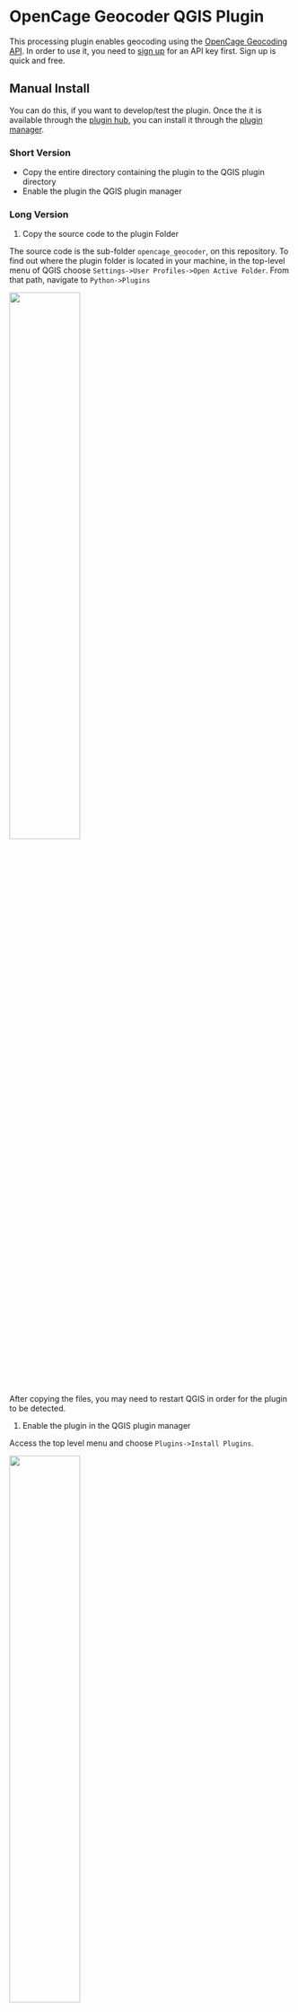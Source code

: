 # OpenCage Geocoder QGIS Plugin

This processing plugin enables geocoding using the [OpenCage Geocoding API](https://opencagedata.com). In order to use it, you need to [sign up](https://opencagedata.com/users/sign_up) for an API key first. Sign up is quick and free.

## Manual Install

You can do this, if you want to develop/test the plugin. Once the it is available through the [plugin hub](https://plugins.qgis.org/), you can install it through the [plugin manager](https://docs.qgis.org/3.28/en/docs/training_manual/qgis_plugins/fetching_plugins.html).

### Short Version

* Copy the entire directory containing the plugin to the QGIS plugin directory
* Enable the plugin the QGIS plugin manager

### Long Version

1. Copy the source code to the plugin Folder

The source code is the sub-folder `opencage_geocoder`, on this repository. To find out where the plugin folder is located in your machine, in the top-level menu of QGIS choose `Settings->User Profiles->Open Active Folder`.  From that path, navigate to `Python->Plugins`

<img src="./active-qgis-folder.png" width="50%">

After copying the files, you may need to restart QGIS in order for the plugin to be detected.

1. Enable the plugin in the QGIS plugin manager

Access the top level menu and choose `Plugins->Install Plugins`.

<img src="./plugin-manager.png" width="50%">

 On the left panel, select `Installed`: the opencage geocoder plugin should be listed. Select it to enable it and close the dialog.

 <img src="./enable-plugin.png" width="50%">

## Using the Plugin

After enabling the plugin, its algorithms will be available in the `processing toolbox`. To enable the toolbox choose `Processing->Toolbox` in the top level menu. This will enable panel on the right side of QGIS.

 <img src="./opening-processing.png" width="50%">

You can browse the processing panel to find the `Opencage` provider, or type `opencage` in the searchbar, to filter it. Under the `Opencage` provider, you will find the available algorithms. You can click any of them to run them.

 <img src="./processing-toolbox.png" width="50%">

### Forward Geocoding

Before runnning this algorithm you will need a text file (csv), with a field which contains locations in natural language (addresses, cities, postcodes); this will be the input of the geocoding algorithm. You can use the [sample](./opencage_geocoder/test/data/sample_small.csv) provided in the test folder. Add it to QGIS, by dragging the file into the layers panel on the left

 <img src="./address-file.png" width="50%">

To run the forward geocoding algorithm, click in `Forward`. This will open a dialog with options. In the input layer, choose the file you just added (it should be added by default, if you don't have any more layers). Then select the field which contains the location you want to geocode; in this case, `Morada`. Select the other options as appropriate and choose `Run`. 

 <img src="./forward-geocoder.png" width="50%">

The geocode process will run in the background and show you a log of what is happening. When completed it will automatically add a vector file to the QGIS layer browser, which contains the geocoded locations, along with other structured information (depending on the options you selected). If you want to persist this file, you should export the layer to a geospatial format (e.g.: Geopackage, GeoJSON, etc).

 <img src="./run-forward.png" width="50%">

<img src="./results.png" width="50%">

## Develop

  * You can use the ` Makefile` to compile and deploy when you make changes. This requires GNU make (gmake). The Makefile is ready to use, however you  will have to edit it to add addional Python source files, dialogs, and translations.
  * You can also use `pb_tool` to compile and deploy your plugin. Tweak the `pb_tool.cfg`  file included with your plugin as you add files. Install `pb_tool` using 
  `pip` or `easy_install`. See http://loc8.cc/pb_tool for more information.
  * Test the code using `make test` (or run tests from your IDE)

  For information on writing PyQGIS code, see http://loc8.cc/pyqgis_resources for a list of resources.

## Test

You can run the unit tests on the [test folder](./test/).

Run all tests:

```bash
pytest-3 opencage_geocoder/test/
```
Run specific test:

```bash
 pytest-3 opencage_geocoder/test/test_forward_geocoder.py 
```

Before running the tests, you need to export your OpenCage key as an environment variable:

```bash
 export OPENCAGE_KEY=[your-key-here]
```

### Sample Data

The [data](./opencage_geocoder/test/data/) folder contains sample data that can be used in the unit tests.

* [sample_large.csv](./opencage_geocoder/test/data/sample_large.csv): The IVAUCHER dataset was made available by the Portuguese government in 2021, during the IVAUCHER program; it contains a list of gas stations addresses in Portugal. This program, along with the website where the data was available, were now deactivated. You can read the complete story [here](https://doublebyteblog.wordpress.com/2021/11/16/mapping-the-ivaucher/).
* [sample_small.csv](./opencage_geocoder/test/data/sample_small.csv): Subset of sample_large.csv. 
* [portuguese-poi.gpkg](./opencage_geocoder/test/data/portuguese-poi.gpkg): Portuguese Points of Interest obtained from OpenStreetMap. Dataset includes Madeira and Azores islands. Uses [GeoPackage](https://www.geopackage.org/) backend via OGR provider. This dataset was obtained from a [pygeoapi collection](https://demo.pygeoapi.io/master/collections/ogr_gpkg_poi).
* [portuguese-poi_small.gpkg](./opencage_geocoder/test/data/portuguese-poi_small.gpkg): Subset of portuguese-poi.gpkg.

## Who is OpenCage GmbH?

<a href="https://opencagedata.com"><img src="./opencage_logo_300_150.png"></a>

We run the [OpenCage Geocoding API](https://opencagedata.com). Learn more [about us](https://opencagedata.com/about). 

We also run [Geomob](https://thegeomob.com), a series of regular meetups for location based service creators, where we do our best to highlight geoinnovation. If you like geo stuff, you will probably enjoy [the Geomob podcast](https://thegeomob.com/podcast/).